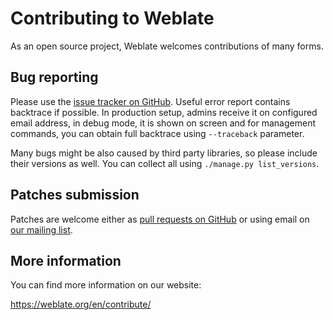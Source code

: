 # Contributing to Weblate

As an open source project, Weblate welcomes contributions of many forms.

## Bug reporting

Please use the [issue tracker on GitHub][1]. Useful error report contains
backtrace if possible. In production setup, admins receive it on configured
email address, in debug mode, it is shown on screen and for management
commands, you can obtain full backtrace using ``--traceback`` parameter.

Many bugs might be also caused by third party libraries, so please include
their versions as well. You can collect all using
``./manage.py list_versions``.

[1]: https://github.com/nijel/weblate/issues

## Patches submission

Patches are welcome either as [pull requests on GitHub][2] or using email on
[our mailing list][3].

[2]: https://github.com/nijel/weblate/pulls
[3]: https://lists.cihar.com/cgi-bin/mailman/listinfo/weblate

## More information

You can find more information on our website:

https://weblate.org/en/contribute/
